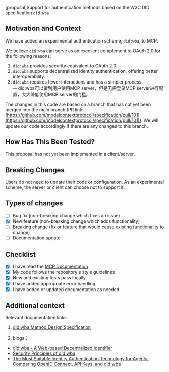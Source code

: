 [proposal]Support for authentication methods based on the W3C DID specification `did:wba`

## Motivation and Context

We have added an experimental authentication scheme, `did:wba`, to MCP.  

We believe `did:wba` can serve as an excellent complement to OAuth 2.0 for the following reasons:  
1. `did:wba` provides security equivalent to OAuth 2.0.  
2. `did:wba` supports decentralized identity authentication, offering better interoperability.  
3. `did:wba` requires fewer interactions and has a simpler process.  
-- did:wba可以做到用户使用MCP server，但是无需登录MCP server进行配置，大大降低使用MCP server的门槛。

The changes in this code are based on a branch that has not yet been merged into the main branch (PR link: [https://github.com/modelcontextprotocol/specification/pull/101](https://github.com/modelcontextprotocol/specification/pull/101)). We will update our code accordingly if there are any changes to this branch.

## How Has This Been Tested?
This proposal has not yet been implemented in a client/server.

## Breaking Changes
Users do not need to update their code or configuration. As an experimental scheme, the server or client can choose not to support it.

## Types of changes
- [ ] Bug fix (non-breaking change which fixes an issue)
- [x] New feature (non-breaking change which adds functionality)
- [ ] Breaking change (fix or feature that would cause existing functionality to change)
- [ ] Documentation update

## Checklist
<!-- Go over all the following points, and put an `x` in all the boxes that apply. -->
- [x] I have read the [MCP Documentation](https://modelcontextprotocol.io)
- [x] My code follows the repository's style guidelines
- [x] New and existing tests pass locally
- [x] I have added appropriate error handling
- [x] I have added or updated documentation as needed

## Additional context
<!-- Add any other context, implementation notes, or design decisions -->

Relevant documentation links:  
1. [did:wba Method Design Specification](https://github.com/chgaowei/AgentNetworkProtocol/blob/main/03-did%3Awba%20Method%20Design%20Specification.md)

2. blogs：
  - [did:wba - A Web-based Decentralized Identifier](https://github.com/chgaowei/AgentNetworkProtocol/blob/main/blogs/did%3Awba%2C%20a%20Web-based%20Decentralized%20Identifier.md)
  - [Security Principles of did:wba](https://github.com/chgaowei/AgentNetworkProtocol/blob/main/blogs/did%3Awba-security-principles.md)
  - [The Most Suitable Identity Authentication Technology for Agents: Comparing OpenID Connect, API Keys, and did:wba](https://github.com/chgaowei/AgentNetworkProtocol/blob/main/blogs/Comparison%20of%20did%3Awba%20with%20OpenID%20Connect%20and%20API%20keys.md)

